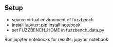 ## Setup

- source virtual environment of fuzzbench
- install jupyter: pip install notebook
- set FUZZBENCH_HOME in fuzzbench_data.py

Run jupyter notebooks for results: jupyter notebook